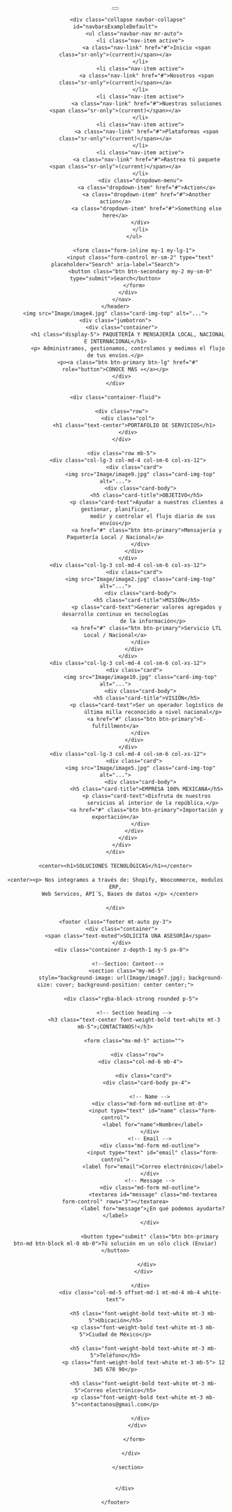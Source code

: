 <!DOCTYPE html>
<html lang="en">

<head>
    <meta charset="UTF-8">
    <meta http-equiv="X-UA-Compatible" content="IE=edge">
    <meta name="viewport" content="width=device-width, initial-scale=1.0">
    <title>Express-pl | Envíos de primer milla</title>
    <link rel="stylesheet" href="https://cdn.jsdelivr.net/npm/bootstrap@4.6.2/dist/css/bootstrap.min.css"
        integrity="sha384-xOolHFLEh07PJGoPkLv1IbcEPTNtaed2xpHsD9ESMhqIYd0nLMwNLD69Npy4HI+N" crossorigin="anonymous">
    <link rel="stylesheet" href="assets/styles.css">
</head>

<body>
    <header>
        <nav class="navbar-expand-md navbar-dark bg-dark fixed-top">
            <a class="navbar-brand" href="#"></a>
            <button class="navbar-toggler" type="button" data-toggle="collapse" data-target="#navbarsExampleDefault"
                aria-controls="navbarsExampleDefault" aria-expanded="false" aria-label="Toggle navigation">
                <span class="navbar-toggler-icon"></span>
            </button>
            

            <div class="collapse navbar-collapse" id="navbarsExampleDefault">
                <ul class="navbar-nav mr-auto">
                    <li class="nav-item active">
                        <a class="nav-link" href="#">Inicio <span class="sr-only">(current)</span></a>
                    </li>
                    <li class="nav-item active">
                        <a class="nav-link" href="#">Nosotros <span class="sr-only">(current)</span></a>
                    </li>
                    <li class="nav-item active">
                        <a class="nav-link" href="#">Nuestras soluciones <span class="sr-only">(current)</span></a>
                    </li>
                    <li class="nav-item active">
                        <a class="nav-link" href="#">Plataformas <span class="sr-only">(current)</span></a>
                    </li>
                    <li class="nav-item active">
                        <a class="nav-link" href="#">Rastrea tú paquete <span class="sr-only">(current)</span></a>
                    </li>
                    <div class="dropdown-menu">
                        <a class="dropdown-item" href="#">Action</a>
                        <a class="dropdown-item" href="#">Another action</a>
                        <a class="dropdown-item" href="#">Something else here</a>
                    </div>
                    </li>
                </ul>

                <form class="form-inline my-1 my-lg-1">
                    <input class="form-control mr-sm-2" type="text" placeholder="Search" aria-label="Search">
                    <button class="btn btn-secondary my-2 my-sm-0" type="submit">Search</button>
                </form>
            </div>
        </nav>
    </header>
    <img src="Image/image4.jpg" class="card-img-top" alt="...">
    <div class="jumbotron">
        <div class="container">
            <h1 class="display-5"> PAQUETERÍA Y MENSAJERÍA LOCAL, NACIONAL E INTERNACIONAL</h1>
            <p> Administramos, gestionamos, controlamos y medimos el flujo de tus envíos.</p>
            <p><a class="btn btn-primary btn-lg" href="#" role="button">CONOCE MÁS »</a></p>
        </div>
    </div>

    <div class="container-fluid">

        <div class="row">
            <div class="col">
                <h1 class="text-center">PORTAFOLIO DE SERVICIOS</h1>
            </div>
        </div>

        <div class="row mb-5">
            <div class="col-lg-3 col-md-4 col-sm-6 col-xs-12">
                <div class="card">
                    <img src="Image/image9.jpg" class="card-img-top" alt="...">
                    <div class="card-body">
                        <h5 class="card-title">OBJETIVO</h5>
                        <p class="card-text">Ayudar a nuestros clientes a gestionar, planificar,
                            medir y controlar el flujo diario de sus envíos</p>
                        <a href="#" class="btn btn-primary">Mensajería y Paquetería Local / Nacional</a>
                    </div>
                </div>
            </div>
            <div class="col-lg-3 col-md-4 col-sm-6 col-xs-12">
                <div class="card">
                    <img src="Image/image2.jpg" class="card-img-top" alt="...">
                    <div class="card-body">
                        <h5 class="card-title">MISIÓN</h5>
                        <p class="card-text">Generar valores agregados y desarrollo continuo en tecnologías
                            de la información</p>
                        <a href="#" class="btn btn-primary">Servicio LTL Local / Nacional</a>
                    </div>
                </div>
            </div>
            <div class="col-lg-3 col-md-4 col-sm-6 col-xs-12">
                <div class="card">
                    <img src="Image/image10.jpg" class="card-img-top" alt="...">
                    <div class="card-body">
                        <h5 class="card-title">VISIÓN</h5>
                        <p class="card-text">Ser un operador logístico de
                            última milla reconocido a nivel nacional</p>
                        <a href="#" class="btn btn-primary">E-fulfillment</a>
                    </div>
                </div>
            </div>
            <div class="col-lg-3 col-md-4 col-sm-6 col-xs-12">
                <div class="card">
                    <img src="Image/image5.jpg" class="card-img-top" alt="...">
                    <div class="card-body">
                        <h5 class="card-title">EMPRESA 100% MEXICANA</h5>
                        <p class="card-text">Disfruta de nuestros
                            servicios al interior de la república.</p>
                        <a href="#" class="btn btn-primary">Importación y exportación</a>
                    </div>
                </div>
            </div>
        </div>
    </div>

    <center><h1>SOLUCIONES TECNOLÓGICAS</h1></center>

    <center><p> Nos integramos a través de: Shopify, Woocommerce, modulos ERP,
       Web Services, API´S, Bases de datos </p> </center>
  
    </div>

    <footer class="footer mt-auto py-3">
        <div class="container">
            <span class="text-muted">SOLICITA UNA ASESORÍA</span>
        </div>
        <div class="container z-depth-1 my-5 px-0">

            <!--Section: Content-->
            <section class="my-md-5" 
              style="background-image: url(Image/image7.jpg); background-size: cover; background-position: center center;">
          
              <div class="rgba-black-strong rounded p-5">
          
                <!-- Section heading -->
                <h3 class="text-center font-weight-bold text-white mt-3 mb-5">¡CONTACTANOS!</h3>
          
                <form class="mx-md-5" action="">
          
                  <div class="row">
                    <div class="col-md-6 mb-4">
          
                      <div class="card">
                        <div class="card-body px-4">
          
                          <!-- Name -->
                          <div class="md-form md-outline mt-0">
                            <input type="text" id="name" class="form-control">
                            <label for="name">Nombre</label>
                          </div>
                          <!-- Email -->
                          <div class="md-form md-outline">
                            <input type="text" id="email" class="form-control">
                            <label for="email">Correo electrónico</label>
                          </div>
                          <!-- Message -->
                          <div class="md-form md-outline">
                            <textarea id="message" class="md-textarea form-control" rows="3"></textarea>
                            <label for="message">¿En qué podemos ayudarte?</label>
                          </div>
          
                          <button type="submit" class="btn btn-primary btn-md btn-block ml-0 mb-0">Tú solución en un sólo click (Enviar)</button>
          
                        </div>
                      </div>
          
                    </div>
                    <div class="col-md-5 offset-md-1 mt-md-4 mb-4 white-text">
          
                      <h5 class="font-weight-bold text-white mt-3 mb-5">Ubicación</h5>
                      <p class="font-weight-bold text-white mt-3 mb-5">Ciudad de México</p>
          
                      <h5 class="font-weight-bold text-white mt-3 mb-5">Teléfono</h5>
                      <p class="font-weight-bold text-white mt-3 mb-5"> 12 345 678 90</p>
          
                      <h5 class="font-weight-bold text-white mt-3 mb-5">Correo electrónico</h5>
                      <p class="font-weight-bold text-white mt-3 mb-5">contactanos@gmail.com</p>
          
                    </div>
                  </div>
          
                </form>
          
              </div>
          
            </section>
          
          
          </div>
          
    </footer>
</body>

</html>
